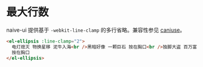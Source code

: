 # 最大行数

naive-ui 提供基于 `-webkit-line-clamp` 的多行省略。兼容性参见 [caniuse](https://caniuse.com/?search=line-clamp)。

```html
<el-ellipsis :line-clamp="2">
  电灯熄灭 物换星移 泥牛入海<br />黑暗好像 一颗巨石 按在胸口<br />独脚大盗 百万富翁 摸爬滚打<br />黑暗好像 一颗巨石
  按在胸口
</el-ellipsis>
```
